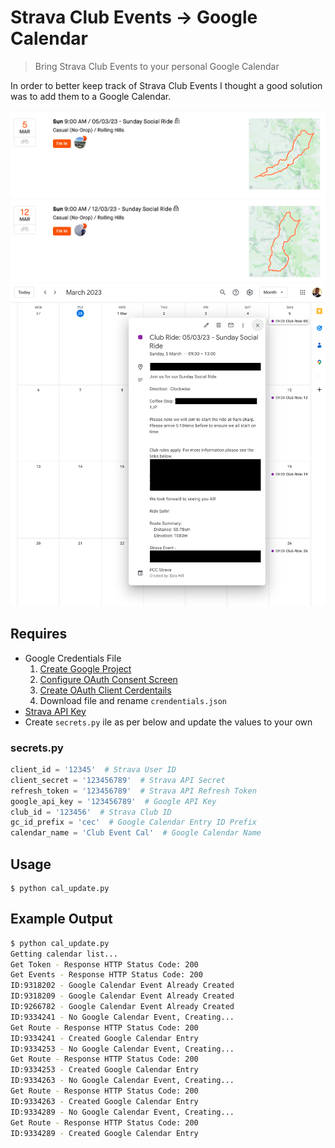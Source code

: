 # Strava Club Events -> Google Calendar

> Bring Strava Club Events to your personal Google Calendar

In order to better keep track of Strava Club Events I thought a good solution was to add them to a Google Calendar.

<img alt='Strava Club Event' src='./images/strava-events.png' width=640/>
<img alt='Google Cal' src='./images/google-cal.png' width=640/>

## Requires

- Google Credentials File
  1. [Create Google Project](https://console.cloud.google.com/projectcreate)
  2. [Configure OAuth Consent Screen](https://console.cloud.google.com/apis/credentials/consent)
  3. [Create OAuth Client Cerdentails](https://console.cloud.google.com/apis/credentials/oauthclient)
  4. Download file and rename `crendentials.json`
- [Strava API Key](https://www.strava.com/settings/api)
- Create `secrets.py` ile as per below and update the values to your own

### secrets.py

```python
client_id = '12345'  # Strava User ID
client_secret = '123456789'  # Strava API Secret
refresh_token = '123456789'  # Strava API Refresh Token
google_api_key = '123456789'  # Google API Key
club_id = '123456'  # Strava Club ID
gc_id_prefix = 'cec'  # Google Calendar Entry ID Prefix
calendar_name = 'Club Event Cal'  # Google Calendar Name
```

## Usage

```
$ python cal_update.py
```

## Example Output

```bash
$ python cal_update.py
Getting calendar list...
Get Token - Response HTTP Status Code: 200
Get Events - Response HTTP Status Code: 200
ID:9318202 - Google Calendar Event Already Created
ID:9318209 - Google Calendar Event Already Created
ID:9266782 - Google Calendar Event Already Created
ID:9334241 - No Google Calendar Event, Creating...
Get Route - Response HTTP Status Code: 200
ID:9334241 - Created Google Calendar Entry
ID:9334253 - No Google Calendar Event, Creating...
Get Route - Response HTTP Status Code: 200
ID:9334253 - Created Google Calendar Entry
ID:9334263 - No Google Calendar Event, Creating...
Get Route - Response HTTP Status Code: 200
ID:9334263 - Created Google Calendar Entry
ID:9334289 - No Google Calendar Event, Creating...
Get Route - Response HTTP Status Code: 200
ID:9334289 - Created Google Calendar Entry
```
